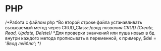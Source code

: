 # PHP
/*Работа с файлом php
*Во второй строке файла устанавливать вызываемый метод через CRUD_Class::/*ввод названия CRUD (Create, Read, Update, Delete)*/
*Для проверки знанчений или пуша новых в бд внутри каждого метода прописывать в переменной, к примеру, $del = '*Ввод лейбла*';
*/
